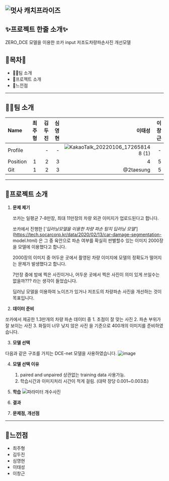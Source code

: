 ![멋사 캐치프라이즈](https://user-images.githubusercontent.com/66891085/148351155-642ec56e-4843-4e85-8f37-a5c973e55eb8.png)
--------------------------------------------------------------------------
## ✨프로젝트 한줄 소개✨

ZERO_DCE 모델을 이용한 쏘카 input 저조도차량파손사진 개선모델

## 🎁목차🎁


- 🤽‍♀️팀 소개
- 🍕프로젝트 소개
- 🎋느낀점

--------------------------------------------------------------------------
## 🤽‍♂️팀 소개

|Name|최주형|김두진|심영현|이태성|이창근|
|:---|:---:|---:|---:|---:|---:|
|Profile||-|-|![KakaoTalk_20220106_172658148 (1)](https://user-images.githubusercontent.com/66891085/148471052-1291b84f-eca6-4bd6-a8d6-c15772050d3d.jpg)|-|
|Position|1|2|3|4|5|
|Git|1|2|3|@2taesung|5|

--------------------------------------------------------------------------
## 🍕프로젝트 소개

1. **문제 제기**


    쏘카는 일평균 7-8만장, 최대 11만장의 차량 외관 이미지가 업로드된다고 합니다. 

    쏘카에서 진행한 [*'딥러닝모델을 이용한 차량 파손 탐지 딥러닝 모델'*](https://tech.socarcorp.kr/data/2020/02/13/car-damage-segmentation-   model.html) 은 그 중 육안으로 파손 여부를 확실히 판별할수 있는 이미지 2000장을 모델에 이용했다고 합니다.

    2000장의 이미지 중 어두운 곳에서 촬영된 차량 이미지에 모델의 정확도가 떨어지는 문제가 발생했다고 합니다.

    7만장 중에 밤에 찍은 사진이거나, 어두운 곳에서 찍은 사진이 의미 있게 쓰일수는 없을까??? 라는 생각이 들었습니다.

    딥러닝 모델을 이용하여 노이즈가 있거나 저조도의 차량파손 사진을 개선하는 것이 목표입니다.
    
  
2. **데이터 준비**


  쏘카에서 제공한 1.3만개의 차량 파손 데이터 중
    1. 초점이 잘 맞는 사진
    2. 파손 부위가 잘 보이는 사진
    3. 화질이 너무 낮지 않은 사진
  을 기준으로 400개의 이미지를 준비하였습니다.


3. **모델 선택**


  다음과 같은 구조를 가지는 DCE-net 모델을 사용하였습니다.
  ![image](https://user-images.githubusercontent.com/42459518/148529377-607d4845-8399-4b54-8c89-a3fefb741170.png)
  

4. **모델 선택 이유**
    
    
    1. paired and unpaired 상관없는 training data 사용가능.
    2. 학습시간과 이미지처리 시간이 적게 걸림. (대략 장당 0.001~0.003초)
    


4. **학습**
![파라미터 개수사진](https://user-images.githubusercontent.com/42459518/148531766-e914d3e8-bab1-4f59-97af-f9bf99612951.png)


    

5. **결과**

6. **문제점, 개선점**
--------------------------------------------------------------------------
## 🎋느낀점

- 최주형
- 김두진
- 심영현
- 이태성
- 이창근
